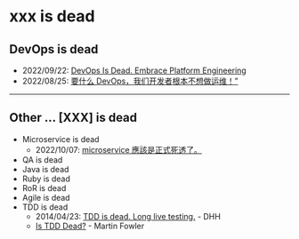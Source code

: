 # xxx is dead

## DevOps is dead

- 2022/09/22: [DevOps Is Dead. Embrace Platform Engineering](https://thenewstack.io/devops-is-dead-embrace-platform-engineering/)
- 2022/08/25: [要什么 DevOps，我们开发者根本不想做运维！”](https://www.infoq.cn/article/FfBlx8SYkV9hDBsgolqu)

---
## Other ... [XXX] is dead

* Microservice is dead
  - 2022/10/07: [microservice 應該是正式死透了。
](https://www.facebook.com/mosky.liu/posts/pfbid02gTxk8jYS1QQXBiTyG7yZHypyWPQhFCzqXRM93YGrkJAHpm445VmMSTcgqpFJx8EUl)
* QA is dead
* Java is dead
* Ruby is dead
* RoR is dead
* Agile is dead
* TDD is dead
  - 2014/04/23: [TDD is dead. Long live testing.](https://dhh.dk/2014/tdd-is-dead-long-live-testing.html) - DHH
  - [Is TDD Dead?](https://martinfowler.com/articles/is-tdd-dead/) - Martin Fowler
